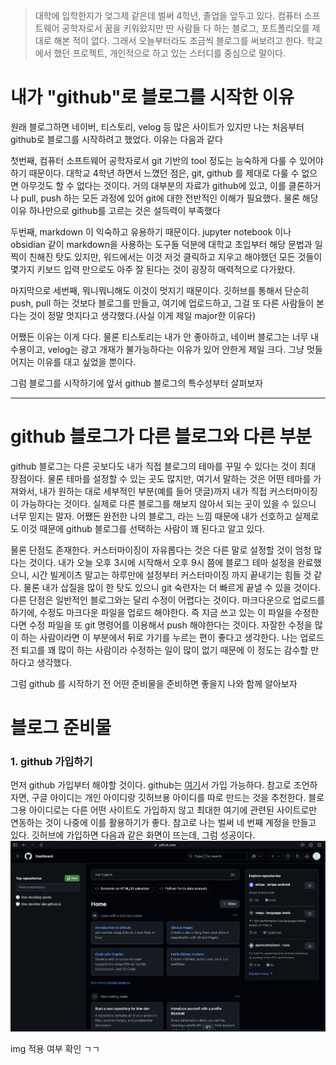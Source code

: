﻿> 대학에 입학한지가 엊그제 같은데 벌써 4학년, 졸업을 앞두고 있다. 컴퓨터 소프트웨어 공학자로서 꿈을 키워왔지만 딴 사람들 다 하는 블로그, 포트폴리오를 제대로 해본 적이 없다. 
> 그래서 오늘부터라도 조금씩 블로그를 써보려고 한다. 학교에서 했던 프로젝트, 개인적으로 하고 있는 스터디를 중심으로 말이다. 

# 내가 "github"로 블로그를 시작한 이유
원래 블로그하면 네이버, 티스토리, velog 등 많은 사이트가 있지만 나는 처음부터 github로 블로그를 시작하려고 했었다. 이유는 다음과 같다

첫번째, 컴퓨터 소프트웨어 공학자로서 git 기반의 tool 정도는 능숙하게 다룰 수 있어야 하기 때문이다. 대학교 4학년 하면서 느꼈던 점은, git, github 를 제대로 다룰 수 없으면 아무것도 할 수 없다는 것이다. 거의 대부분의 자료가 github에 있고, 이를 클론하거나 pull, push 하는 모든 과정에 있어 git에 대한 전반적인 이해가 필요했다. 물론 해당 이유 하나만으로 github를 고르는 것은 설득력이 부족했다

두번째, markdown 이 익숙하고 유용하기 때문이다. jupyter notebook 이나 obsidian 같이 markdown을 사용하는 도구들 덕분에 대학교 초입부터 해당 문법과 일찍이 친해진 탓도 있지만, 워드에서는 이것 저것 클릭하고 지우고 해야했던 모든 것들이 몇가지 키보드 입력 만으로도 아주 잘 된다는 것이 굉장히 매력적으로 다가왔다. 

마지막으로 세번째, 뭐니뭐니해도 이것이 멋지기 때문이다. 깃허브를 통해서 단순히 push, pull 하는 것보다 블로그를 만들고, 여기에 업로드하고, 그걸 또 다른 사람들이 본다는 것이 정말 멋지다고 생각했다.(사실 이게 제일 major한 이유다)

어쨌든 이유는 이게 다다. 물론 티스토리는 내가 안 좋아하고, 네이버 블로그는 너무 내수용이고, velog는 광고 개재가 불가능하다는 이유가 있어 안한게 제일 크다. 그냥 멋들어지는 이유를 대고 싶었을 뿐이다.

그럼 블로그를 시작하기에 앞서 github 블로그의 특수성부터 살펴보자

---

# github 블로그가 다른 블로그와 다른 부분

github 블로그는 다른 곳보다도 내가 직접 블로그의 테마를 꾸밀 수 있다는 것이 최대 장점이다. 물론 테마를 설정할 수 있는 곳도 많지만, 여기서 말하는 것은 어떤 테마를 가져와서, 내가 원하는 대로 세부적인 부분(예를 들어 댓글)까지 내가 직접 커스터마이징이 가능하다는 것이다. 실제로 다른 블로그를 해보지 않아서 되는 곳이 있을 수 있으니 너무 믿지는 말자. 
어쨌든 완전한 나의 블로그, 라는 느낌 때문에 내가 선호하고 실제로도 이것 때문에 github 블로그를 선택하는 사람이 꽤 된다고 알고 있다. 

물론 단점도 존재한다. 커스터마이징이 자유롭다는 것은 다른 말로 설정할 것이 엄청 많다는 것이다. 내가 오늘 오후 3시에 시작해서 오후 9시 쯤에 블로그 테마 설정을 완료했으니, 시간 빌게이츠 말고는 하루만에 설정부터 커스터마이징 까지 끝내기는 힘들 것 같다. 물론 내가 삽질을 많이 한 탓도 있으니 git 숙련자는 더 빠르게 끝낼 수 있을 것이다. 
다른 단점은 일반적인 블로그와는 달리 수정이 어렵다는 것이다. 마크다운으로 업로드를 하기에, 수정도 마크다운 파일을 업로드 해야한다. 즉 지금 쓰고 있는 이 파일을 수정한다면 수정 파일을 또 git 명령어를 이용해서 push 해야한다는 것이다. 자잘한 수정을 많이 하는 사람이라면 이 부분에서 뒤로 가기를 누르는 편이 좋다고 생각한다. 나는 업로드 전 퇴고를 꽤 많이 하는 사람이라 수정하는 일이 많이 없기 때문에 이 정도는 감수할 만하다고 생각했다.

그럼 github 를 시작하기 전 어떤 준비물을 준비하면 좋을지 나와 함께 알아보자

# 블로그 준비물

### 1. github 가입하기 

먼저 github 가입부터 해야할 것이다. github는 [여기](https://github.com)서 가입 가능하다. 참고로 조언하자면, 구글 아이디는 개인 아이디랑 깃허브용 아이디를 따로 만드는 것을 추천한다. 블로그용 아이디로는 다른 어떤 사이트도 가입하지 않고 최대한 여기에 관련된 사이트로만 연동하는 것이 나중에 이를 활용하기가 좋다. 참고로 나는 벌써 네 번째 계정을 만들고 있다. 
깃허브에 가입하면 다음과 같은 화면이 뜨는데, 그럼 성공이다.
![github-home-img](/assets/img/post/20250213-github-home.png)

img 적용 여부 확인 ㄱㄱ

